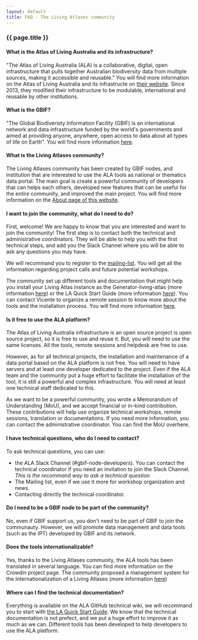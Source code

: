 ```yaml
---
layout: default
title: FAQ - The Living Atlases community
---
```


### {{ page.title }}

#### What is the Atlas of Living Australia and its infrastructure?

"The Atlas of Living Australia (ALA) is a collaborative, digital, open infrastructure that pulls together Australian biodiversity data from multiple sources, making it accessible and reusable." You will find more information on the Atlas of Living Australia and its infrastructe on [their website](https://www.ala.org.au/about-ala/). Since 2013, they modified their infrastructure to be modulable, international and reusable by other institutions. 

#### What is the GBIF?

"The Global Biodiveristy Information Facility (GBIF) is an international network and data infrastructure funded by the world's governments and aimed at providing anyone, anywhere, open access to data about all types of life on Earth". You will find more information [here](https://www.gbif.org/what-is-gbif). 

#### What is the Living Atlases community?

The Living Atlases community has been created by GBIF nodes, and institution that are interested to use the ALA tools as national or thematics data portal. The main goal is create a powerful community of developers that can helps each others, developed new features that can be useful for the entire community, and improved the main project. You will find more information on the [About page of this website](../about/). 

#### I want to join the community, what do I need to do?

First, welcome! We are happy to know that you are interested and want to join the community! The first step is to contact both the technical and administrative coordinators. They will be able to help you with the first technical steps, and add you the Slack Channel where you will be able to ask any questions you may have. 

We will recommand you to register to the [mailing-list](https://lists.gbif.org/mailman/listinfo/ala-portal). You will get all the information regarding project calls and future potential workshops. 

The community set up different tools and documentation that might help you install your Living Atlas instance as the Generator-living-atlas (more information [here](https://github.com/living-atlases/generator-living-atlas)) or the LA Quick Start Guide (more information [here](https://github.com/AtlasOfLivingAustralia/documentation/wiki/LA-Quick-Start-Guide)). You can contact Vicente to organize a remote session to know more about the tools and the installation process. You will find more information [here](https://tinyurl.com/la-bootstrap-sessions). 


#### Is it free to use the ALA platform?

The Atlas of Living Australia infrastructure is an open source project is open source project, so it is free to use and reuse it. But, you will need to use the same licenses. All the tools, remote sessions and helpdesk are free to use. 

However, as for all technical projects, the installation and maintenance of a data portal based on the ALA platform is not free. You will need to have servers and at least one developer dedicated to the project. Even if the ALA team and the community put a huge effort to facilitate the installation of the tool, it is still a powerful and complex infrastructure. You will need at least one technical staff dedicated to this. 

As we want to be a powerful community, you wrote a Memorandum of Understanding (MoU), and we accept financial or in-kind contribution. These contributions will help use organize technical workshops, remote sessions, translation or documentations. If you need more information, you can contact the administrative coordinator. You can find the MoU overhere.


#### I have technical questions, who do I need to contact? 

To ask technical questions, you can use:
- the ALA Slack Channel (#gbif-node-developers). You can contact the technical coordinator if you need an invitation to join the Slack Channel. _This is the recommand way to ask a technical question_
- The Mailing list, even if we use it more for workshop organization and news. 
- Contacting directly the technical coordinator. 

#### Do I need to be a GBIF node to be part of the community?

No, even if GBIF support us, you don't need to be part of GBIF to join the communauty. However, we will promote data management and data tools (such as the IPT) developed by GBIF and its network. 

#### Does the tools internationalizable?

Yes, thanks to the Living Atlases community, the ALA tools has been translated in several language. You can find more information on the Crowdin project page. The community proposed a management system for the internationalization of a Living Atlases (more information [here](https://github.com/living-atlases/ala-i18n))

#### Where can I find the technical documentation?  

Everything is available on the ALA GitHub technical wiki, we will recommand you to start with [the LA Quick Start Guide](https://github.com/AtlasOfLivingAustralia/documentation/wiki/LA-Quick-Start-Guide). We know that the technical documentation is not prefect, and we put a huge effort to improve it as much as we can. Different tools has been developed to help developers to use the ALA platform. 




